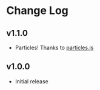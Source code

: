 # Change Log
## v1.1.0
- Particles! Thanks to [particles.js](https://github.com/VincentGarreau/particles.js)

## v1.0.0
- Initial release 